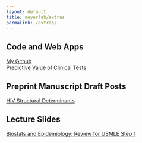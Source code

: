 ```yaml
---
layout: default
title: meyerlab/extras
permalink: /extras/
---
```


## Code and Web Apps
[My Github](https://github.com/ausmeyer)  
[Predictive Value of Clinical Tests](https://ausmeyer.shinyapps.io/predictive_value_shiny/)

## Preprint Manuscript Draft Posts
[HIV Structural Determinants](http://meyerlab.org/hiv_structural_determinants-paper-now/)  

## Lecture Slides
[Biostats and Epidemiology: Review for USMLE Step 1](http://meyerlab.org/intro-biostats-epi/)  











































